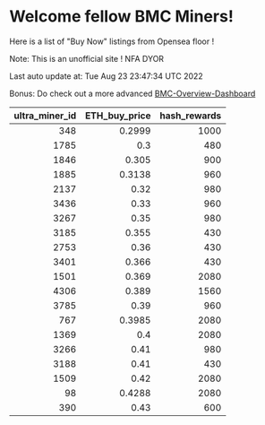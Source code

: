 # Welcome fellow BMC Miners!
Here is a list of "Buy Now" listings from Opensea floor !

Note: This is an unofficial site ! NFA DYOR

Last auto update at: Tue Aug 23 23:47:34 UTC 2022

Bonus: Do check out a more advanced [BMC-Overview-Dashboard](https://dune.com/defifunk/BMC-Overview-Dashboard)


|   ultra_miner_id |   ETH_buy_price |   hash_rewards |
|-----------------:|----------------:|---------------:|
|              348 |          0.2999 |           1000 |
|             1785 |          0.3    |            480 |
|             1846 |          0.305  |            900 |
|             1885 |          0.3138 |            960 |
|             2137 |          0.32   |            980 |
|             3436 |          0.33   |            960 |
|             3267 |          0.35   |            980 |
|             3185 |          0.355  |            430 |
|             2753 |          0.36   |            430 |
|             3401 |          0.366  |            430 |
|             1501 |          0.369  |           2080 |
|             4306 |          0.389  |           1560 |
|             3785 |          0.39   |            960 |
|              767 |          0.3985 |           2080 |
|             1369 |          0.4    |           2080 |
|             3266 |          0.41   |            980 |
|             3188 |          0.41   |            430 |
|             1509 |          0.42   |           2080 |
|               98 |          0.4288 |           2080 |
|              390 |          0.43   |            600 |